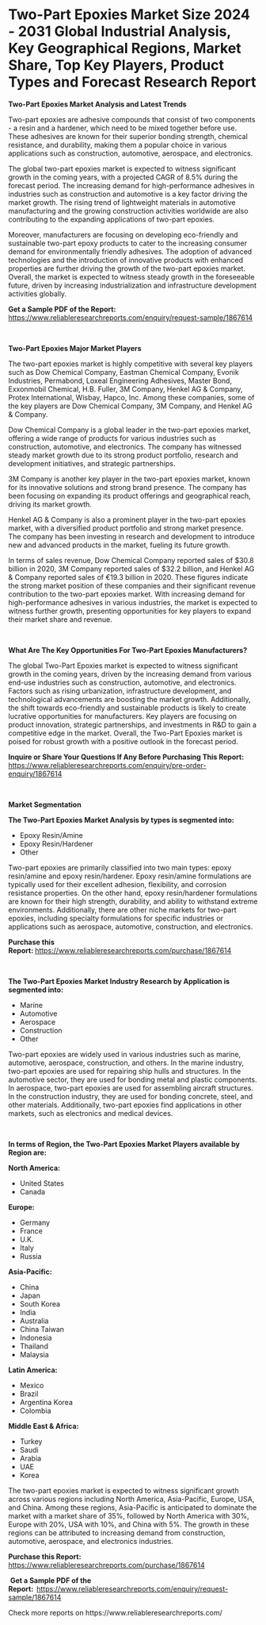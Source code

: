 <p><h1>Two-Part Epoxies Market Size 2024 - 2031 Global Industrial Analysis, Key Geographical Regions, Market Share, Top Key Players, Product Types and Forecast Research Report</h1></p><p><strong>Two-Part Epoxies Market Analysis and Latest Trends</strong></p>
<p><p>Two-part epoxies are adhesive compounds that consist of two components - a resin and a hardener, which need to be mixed together before use. These adhesives are known for their superior bonding strength, chemical resistance, and durability, making them a popular choice in various applications such as construction, automotive, aerospace, and electronics.</p><p>The global two-part epoxies market is expected to witness significant growth in the coming years, with a projected CAGR of 8.5% during the forecast period. The increasing demand for high-performance adhesives in industries such as construction and automotive is a key factor driving the market growth. The rising trend of lightweight materials in automotive manufacturing and the growing construction activities worldwide are also contributing to the expanding applications of two-part epoxies.</p><p>Moreover, manufacturers are focusing on developing eco-friendly and sustainable two-part epoxy products to cater to the increasing consumer demand for environmentally friendly adhesives. The adoption of advanced technologies and the introduction of innovative products with enhanced properties are further driving the growth of the two-part epoxies market. Overall, the market is expected to witness steady growth in the foreseeable future, driven by increasing industrialization and infrastructure development activities globally.</p></p>
<p><strong>Get a Sample PDF of the Report:&nbsp;</strong> <a href="https://www.reliableresearchreports.com/enquiry/request-sample/1867614">https://www.reliableresearchreports.com/enquiry/request-sample/1867614</a></p>
<p>&nbsp;</p>
<p><strong>Two-Part Epoxies Major Market Players</strong></p>
<p><p>The two-part epoxies market is highly competitive with several key players such as Dow Chemical Company, Eastman Chemical Company, Evonik Industries, Permabond, Loxeal Engineering Adhesives, Master Bond, Exxonmobil Chemical, H.B. Fuller, 3M Company, Henkel AG & Company, Protex International, Wisbay, Hapco, Inc. Among these companies, some of the key players are Dow Chemical Company, 3M Company, and Henkel AG & Company.</p><p>Dow Chemical Company is a global leader in the two-part epoxies market, offering a wide range of products for various industries such as construction, automotive, and electronics. The company has witnessed steady market growth due to its strong product portfolio, research and development initiatives, and strategic partnerships.</p><p>3M Company is another key player in the two-part epoxies market, known for its innovative solutions and strong brand presence. The company has been focusing on expanding its product offerings and geographical reach, driving its market growth.</p><p>Henkel AG & Company is also a prominent player in the two-part epoxies market, with a diversified product portfolio and strong market presence. The company has been investing in research and development to introduce new and advanced products in the market, fueling its future growth.</p><p>In terms of sales revenue, Dow Chemical Company reported sales of $30.8 billion in 2020, 3M Company reported sales of $32.2 billion, and Henkel AG & Company reported sales of €19.3 billion in 2020. These figures indicate the strong market position of these companies and their significant revenue contribution to the two-part epoxies market. With increasing demand for high-performance adhesives in various industries, the market is expected to witness further growth, presenting opportunities for key players to expand their market share and revenue.</p></p>
<p>&nbsp;</p>
<p><strong>What Are The Key Opportunities For Two-Part Epoxies Manufacturers?</strong></p>
<p><p>The global Two-Part Epoxies market is expected to witness significant growth in the coming years, driven by the increasing demand from various end-use industries such as construction, automotive, and electronics. Factors such as rising urbanization, infrastructure development, and technological advancements are boosting the market growth. Additionally, the shift towards eco-friendly and sustainable products is likely to create lucrative opportunities for manufacturers. Key players are focusing on product innovation, strategic partnerships, and investments in R&D to gain a competitive edge in the market. Overall, the Two-Part Epoxies market is poised for robust growth with a positive outlook in the forecast period.</p></p>
<p><strong>Inquire or Share Your Questions If Any Before Purchasing This Report:</strong> <a href="https://www.reliableresearchreports.com/enquiry/pre-order-enquiry/1867614">https://www.reliableresearchreports.com/enquiry/pre-order-enquiry/1867614</a></p>
<p>&nbsp;</p>
<p><strong>Market Segmentation</strong></p>
<p><strong>The Two-Part Epoxies Market Analysis by types is segmented into:</strong></p>
<p><ul><li>Epoxy Resin/Amine</li><li>Epoxy Resin/Hardener</li><li>Other</li></ul></p>
<p><p>Two-part epoxies are primarily classified into two main types: epoxy resin/amine and epoxy resin/hardener. Epoxy resin/amine formulations are typically used for their excellent adhesion, flexibility, and corrosion resistance properties. On the other hand, epoxy resin/hardener formulations are known for their high strength, durability, and ability to withstand extreme environments. Additionally, there are other niche markets for two-part epoxies, including specialty formulations for specific industries or applications such as aerospace, automotive, construction, and electronics.</p></p>
<p><strong>Purchase this Report:&nbsp;</strong><a href="https://www.reliableresearchreports.com/purchase/1867614">https://www.reliableresearchreports.com/purchase/1867614</a></p>
<p>&nbsp;</p>
<p><strong>The Two-Part Epoxies Market Industry Research by Application is segmented into:</strong></p>
<p><ul><li>Marine</li><li>Automotive</li><li>Aerospace</li><li>Construction</li><li>Other</li></ul></p>
<p><p>Two-part epoxies are widely used in various industries such as marine, automotive, aerospace, construction, and others. In the marine industry, two-part epoxies are used for repairing ship hulls and structures. In the automotive sector, they are used for bonding metal and plastic components. In aerospace, two-part epoxies are used for assembling aircraft structures. In the construction industry, they are used for bonding concrete, steel, and other materials. Additionally, two-part epoxies find applications in other markets, such as electronics and medical devices.</p></p>
<p>&nbsp;</p>
<p><strong>In terms of Region, the Two-Part Epoxies Market Players available by Region are:</strong></p>
<p>
    <p> <strong> North America: </strong>
        <ul>
            <li>United States</li>
            <li>Canada</li>
        </ul>
        </p> 
    <p> <strong> Europe: </strong>
        <ul>
            <li>Germany</li>
            <li>France</li>
            <li>U.K.</li>
            <li>Italy</li>
            <li>Russia</li>
        </ul>
        </p> 
    <p> <strong> Asia-Pacific: </strong>
        <ul>
            <li>China</li>
            <li>Japan</li>
            <li>South Korea</li>
            <li>India</li>
            <li>Australia</li>
            <li>China Taiwan</li>
            <li>Indonesia</li>
            <li>Thailand</li>
            <li>Malaysia</li>
        </ul>
        </p> 
    <p> <strong> Latin America: </strong>
        <ul>
            <li>Mexico</li>
            <li>Brazil</li>
            <li>Argentina Korea</li>
            <li>Colombia</li>
        </ul>
        </p> 
    <p> <strong> Middle East & Africa: </strong>
        <ul>
            <li>Turkey</li>
            <li>Saudi</li>
            <li>Arabia</li>
            <li>UAE</li>
            <li>Korea</li>
        </ul>
    </p>
    </p>
<p><p>The two-part epoxies market is expected to witness significant growth across various regions including North America, Asia-Pacific, Europe, USA, and China. Among these regions, Asia-Pacific is anticipated to dominate the market with a market share of 35%, followed by North America with 30%, Europe with 20%, USA with 10%, and China with 5%. The growth in these regions can be attributed to increasing demand from construction, automotive, aerospace, and electronics industries.</p></p>
<p><strong>Purchase this Report: </strong><a href="https://www.reliableresearchreports.com/purchase/1867614">https://www.reliableresearchreports.com/purchase/1867614</a></p>
<p>&nbsp;<strong>Get a Sample PDF of the Report:&nbsp;&nbsp;</strong><a href="https://www.reliableresearchreports.com/enquiry/request-sample/1867614">https://www.reliableresearchreports.com/enquiry/request-sample/1867614</a></p>
<p><strong></strong></p>
<p>Check more reports on https://www.reliableresearchreports.com/</p>